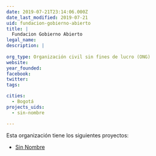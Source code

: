 ```yaml
---
date: 2019-07-21T23:14:06.000Z
date_last_modified: 2019-07-21
uid: fundacion-gobierno-abierto
title: |
  Fundacion Gobierno Abierto
legal_name: 
description: |
  
org_type: Organización civil sin fines de lucro (ONG)
website: 
year_founded: 
facebook: 
twitter: 
tags:

cities: 
  - Bogotá
projects_uids:
  - sin-nombre

---
```


Esta organización tiene los siguientes proyectos:

- [Sin Nombre](/proyectos/sin-nombre)
